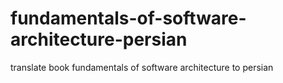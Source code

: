 # fundamentals-of-software-architecture-persian
translate book fundamentals of software architecture to persian
